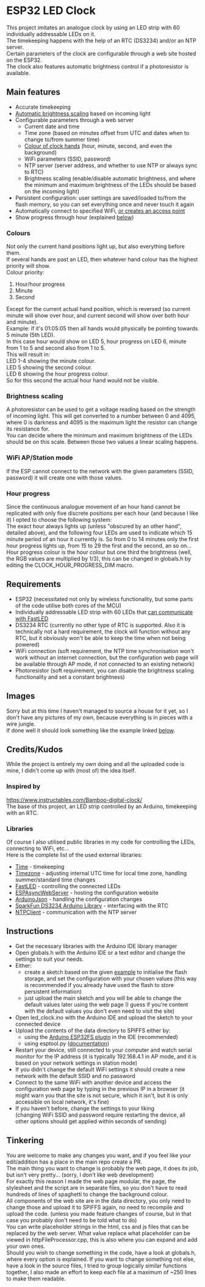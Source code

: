 # ESP32 LED Clock
This project imitates an analogue clock by using an LED strip with 60 individually addressable LEDs on it.  
The timekeeping happens with the help of an RTC (DS3234) and/or an NTP server.  
Certain parameters of the clock are configurable through a web site hosted on the ESP32.  
The clock also features automatic brightness control if a photoresistor is available.  

## Main features
- Accurate timekeeping
- [Automatic brightness scaling](#brightness-scaling) based on incoming light
- Configurable parameters through a web server
  - Current date and time
  - Time zone (based on minutes offset from UTC and dates when to change to/from summer time)
  - [Colour of clock hands](#colours) (hour, minute, second, and even the background)
  - WiFi parameters (SSID, password)
  - NTP server (server address, and whether to use NTP or always sync to RTC)
  - Brightness scaling (enable/disable automatic brightness, and where the minimum and maximum brightness of the LEDs should be based on the incoming light)
- Persistent configuration: user settings are saved/loaded to/from the flash memory, so you can set everything once and never touch it again
- Automatically connect to specified WiFi, [or creates an access point](#wifi-apstation-mode)
- Show progress through hour (explained [below](#hour-progress))

### Colours
Not only the current hand positions light up, but also everything before them.  
If several hands are past an LED, then whatever hand colour has the highest priority will show.  
Colour priority:  
1. Hour/hour progress
2. Minute
3. Second  

Except for the current actual hand position, which is reversed (so current minute will show over hour, and current second will show over both hour and minute).  
Example: if it's 01:05:05 then all hands would physically be pointing towards 5 minute (5th LED).  
In this case hour would show on LED 5, hour progress on LED 6, minute from 1 to 5 and second also from 1 to 5.  
This will result in:  
LED 1-4 showing the minute colour.  
LED 5   showing the second colour.  
LED 6   showing the hour progress colour.  
So for this second the actual hour hand would not be visible.  

### Brightness scaling
A photoresistor can be used to get a voltage reading based on the strength of incoming light. This will get converted to a number between 0 and 4095, where 0 is darkness and 4095 is the maximum light the resistor can change its resistance for.  
You can decide where the minimum and maximum brightness of the LEDs should be on this scale. Between those two values a linear scaling happens.  

### WiFi AP/Station mode
If the ESP cannot connect to the network with the given parameters (SSID, password) it will create one with those values.

### Hour progress
Since the continuous analogue movement of an hour hand cannot be replicated with only five discrete positions per each hour (and because I like it) I opted to choose the following system:  
The exact hour always lights up (unless "obscured by an other hand", detailed above), and the following four LEDs are used to indicate which 15 minute period of an hour it currently is. So from 0 to 14 minutes only the first hour progress lights up, from 15 to 29 the first and the second, an so on...  
Hour progress colour is the hour colour but one third the brightness (well, the RGB values are multiplied by 1/3), this can be changed in globals.h by editing the CLOCK_HOUR_PROGRESS_DIM macro.

## Requirements
- ESP32 (necessitated not only by wireless functionality, but some parts of the code utilise both cores of the MCU)
- Individually addressable LED strip with 60 LEDs that [can communicate with FastLED](https://github.com/FastLED/FastLED#supported-led-chipsets)
- DS3234 RTC (currently no other type of RTC is supported. Also it is technically not a hard requirement, the clock will function without any RTC, but it obviously won't be able to keep the time when not being powered)
- WiFi connection (soft requirement, the NTP time synchronisation won't work without an internet connection, but the configuration web page will be available through AP mode, if not connected to an existing network)
- Photoresistor (soft requirement, you can disable the brightness scaling functionality and set a constant brightness)  
## Images
Sorry but at this time I haven't managed to source a house for it yet, so I don't have any pictures of my own, because everything is in pieces with a wire jungle.  
If done well it should look something like the example linked [below](#inspired-by).
## Credits/Kudos
While the project is entirely my own doing and all the uploaded code is mine, I didn't come up with (most of) the idea itself.  
### Inspired by
https://www.instructables.com/Bamboo-digital-clock/  
The base of this project, an LED strip controlled by an Arduino, timekeeping with an RTC.  
### Libraries
Of course I also utilised public libraries in my code for controlling the LEDs, connecting to WiFi, etc...  
Here is the complete list of the used external libraries:  
- [Time](https://github.com/PaulStoffregen/Time) - timekeeping
- [Timezone](https://github.com/JChristensen/Timezone) - adjusting internal UTC time for local time zone, handling summer/standard time changes
- [FastLED](https://github.com/FastLED/FastLED) - controlling the connected LEDs
- [ESPAsyncWebServer](https://github.com/me-no-dev/ESPAsyncWebServer) - hosting the configuration website
- [ArduinoJson](https://github.com/bblanchon/ArduinoJson) - handling the configuration changes
- [SparkFun DS3234 Arduino Library](https://github.com/sparkfun/SparkFun_DS3234_RTC_Arduino_Library) - interfacing with the RTC
- [NTPClient](https://github.com/arduino-libraries/NTPClient) - communication with the NTP server  
## Instructions
- Get the necessary libraries with the Arduino IDE library manager
- Open globals.h with the Arduino IDE or a text editor and change the settings to suit your needs.
- Either:
  - create a sketch based on the given [example](./FLASH_INIT.md) to initialise the flash storage, and set the configuration with your chosen values (this way is recommended if you already have used the flash to store persistent information)
  - just upload the main sketch and you will be able to change the default values later using the web page (I guess if you're content with the default values you don't even need to visit the site)
- Open led_clock.ino with the Arduino IDE and upload the sketch to your connected device
- Upload the contents of the data directory to SPIFFS either by:
  - using the [Arduino ESP32FS plugin](https://github.com/me-no-dev/arduino-esp32fs-plugin) in the IDE (recommended)
  - using esptool.py ([documentation](https://docs.espressif.com/projects/esp-idf/en/latest/esp32/api-reference/storage/spiffs.html))
- Restart your device, still connected to your computer and watch serial monitor for the IP address (it is typically 192.168.4.1 in AP mode, and it is based on your network settings in station mode)
- If you didn't change the default WiFi settings it should create a new network with the default SSID and no password
- Connect to the same WiFi with another device and access the configuration web page by typing in the previous IP in a browser (it might warn you that the site is not secure, which it isn't, but it is only accessible on local network, it's fine)
- If you haven't before, change the settings to your liking  
(changing WiFi SSID and password require restarting the device, all other options should get applied within seconds of sending)  
## Tinkering
You are welcome to make any changes you want, and if you feel like your edit/addition has a place in the main repo create a PR.  
The main thing you want to change is probably the web page, it does its job, but isn't very pretty... (sorry, I don't like web development)  
For exactly this reason I made the web page modular, the page, the stylesheet and the script are in separate files, so you don't have to read hundreds of lines of spaghetti to change the background colour.  
All components of the web site are in the data directory, you only need to change those and upload it to SPIFFS again, no need to recompile and upload the code. (unless you made feature changes of course, but in that case you probably don't need to be told what to do)  
You can write placeholder strings in the html, css and js files that can be replaced by the web server. What value replace what placeholder can be viewed in httpFileProcessor.cpp, this is also where you can expand and add your own ones.  
Should you wish to change something in the code, have a look at globals.h, where every option is explained. If you want to change something not else, have a look in the source files, I tried to group logically similar functions together, I also made an effort to keep each file at a maximum of ~250 lines to make them readable.  
